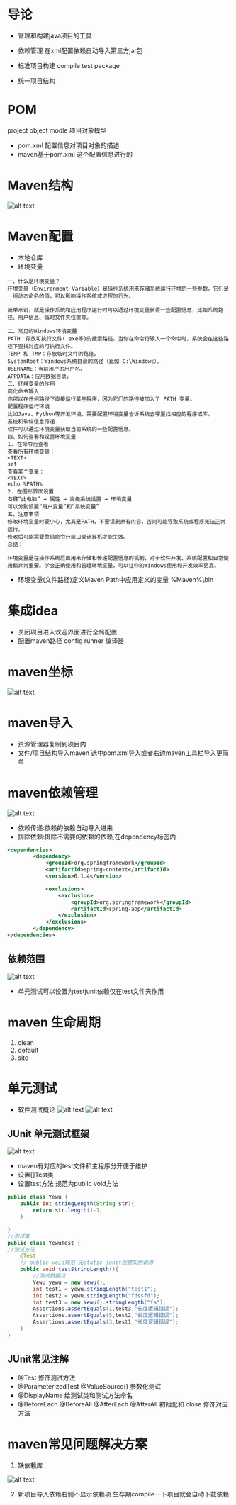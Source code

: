 # 导论
- 管理和构建java项目的工具

- 依赖管理
在xml配置依赖自动导入第三方jar包


- 标准项目构建
compile test package

- 统一项目结构


# POM
project object modle 项目对象模型
- pom.xml 配置信息对项目对象的描述
- maven基于pom.xml 这个配置信息进行的

# Maven结构
![alt text](image-1.png)

# Maven配置
- 本地仓库
- 环境变量
```
一、什么是环境变量？
环境变量（Environment Variable）是操作系统用来存储系统运行环境的一些参数。它们是一组动态命名的值，可以影响操作系统或进程的行为。

简单来说，就是操作系统和应用程序运行时可以通过环境变量获得一些配置信息，比如系统路径、用户信息、临时文件夹位置等。

二、常见的Windows环境变量
PATH：存放可执行文件(.exe等)的搜索路径。当你在命令行输入一个命令时，系统会在这些路径下查找对应的可执行文件。
TEMP 和 TMP：存放临时文件的路径。
SystemRoot：Windows系统目录的路径（比如 C:\Windows）。
USERNAME：当前用户的用户名。
APPDATA：应用数据目录。
三、环境变量的作用
简化命令输入
你可以在任何路径下直接运行某些程序，因为它们的路径被加入了 PATH 变量。
配置程序运行环境
比如Java、Python等开发环境，需要配置环境变量告诉系统去哪里找相应的程序或库。
系统和软件信息传递
软件可以通过环境变量获取当前系统的一些配置信息。
四、如何查看和设置环境变量
1. 在命令行查看
查看所有环境变量：
<TEXT>
set
查看某个变量：
<TEXT>
echo %PATH%
2. 在图形界面设置
右键“此电脑” → 属性 → 高级系统设置 → 环境变量
可以分别设置“用户变量”和“系统变量”
五、注意事项
修改环境变量时要小心，尤其是PATH，不要误删原有内容，否则可能导致系统或程序无法正常运行。
修改后可能需要重启命令行窗口或计算机才能生效。
总结：

环境变量是在操作系统层面用来存储和传递配置信息的机制，对于软件开发、系统配置和日常使用都非常重要。学会正确使用和管理环境变量，可以让你的Windows使用和开发效率更高。
```
- 环境变量(文件路径)定义Maven  Path中应用定义的变量 %Maven%\bin

# 集成idea
- 关闭项目进入欢迎界面进行全局配置
- 配置maven路径 config runner 编译器

# maven坐标
![alt text](image-2.png)

# maven导入
- 资源管理器复制到项目内
- 文件/项目结构导入maven 选中pom.xml导入或者右边maven工具栏导入更简单

# maven依赖管理
![alt text](image-3.png)
- 依赖传递:依赖的依赖自动导入进来
- 排除依赖:排除不需要的依赖的依赖,在dependency标签内
```xml
<dependencies>
        <dependency>
            <groupId>org.springframework</groupId>
            <artifactId>spring-context</artifactId>
            <version>6.1.4</version>

            <exclusions>
                <exclusion>
                    <groupId>org.springframework</groupId>
                    <artifactId>spring-aop</artifactId>
                </exclusion>
            </exclusions>
        </dependency>
</dependencies>

```

## 依赖范围
![alt text](image-7.png)
- 单元测试可以设置为<scope>test</scope>junit依赖仅在test文件夹作用

# maven 生命周期
1. clean
2. default
3. site

# 单元测试
- 软件测试概论
![alt text](image-4.png)
![alt text](image-5.png)

## JUnit 单元测试框架
![alt text](image-6.png)
- maven有对应的test文件和主程序分开便于维护
- 设置[]Test类
- 设置test方法 规范为public void方法

```java
public class Yewu {
    public int stringLength(String str){
        return str.length()-1;
    }

}
//测试类
public class YewuTest {
//测试方法
    @Test
    // public void规范 无static junit创建实例调用
    public void testStringLength(){
        //测试数据点
        Yewu yewu = new Yewu();
        int test1 = yewu.stringLength("test1");
        int test2 = yewu.stringLength("fdssfd");
        int test3 = new Yewu().stringLength("fa");
        Assertions.assertEquals(1,test3,"长度逻辑错误");
        Assertions.assertEquals(5,test2,"长度逻辑错误");
        Assertions.assertEquals(3,test1,"长度逻辑错误");
    }
}

```

## JUnit常见注解
- @Test 修饰测试方法
- @ParameterizedTest @ValueSource() 参数化测试
- @DisplayName 给测试类和测试方法命名
- @BeforeEach @BeforeAll @AfterEach @AfterAll 初始化和.close 修饰对应方法

# maven常见问题解决方案
1. 缺依赖库


![alt text](image-8.png)

2. 新项目导入依赖右侧不显示依赖项
生存期compile一下项目就会自动下载依赖



